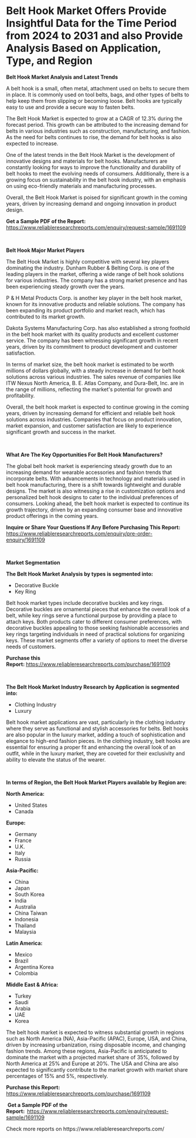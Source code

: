 <p><h1>Belt Hook Market Offers Provide Insightful Data for the Time Period from 2024 to 2031 and also Provide Analysis Based on Application, Type, and Region</h1></p><p><strong>Belt Hook Market Analysis and Latest Trends</strong></p>
<p><p>A belt hook is a small, often metal, attachment used on belts to secure them in place. It is commonly used on tool belts, bags, and other types of belts to help keep them from slipping or becoming loose. Belt hooks are typically easy to use and provide a secure way to fasten belts.</p><p>The Belt Hook Market is expected to grow at a CAGR of 12.3% during the forecast period. This growth can be attributed to the increasing demand for belts in various industries such as construction, manufacturing, and fashion. As the need for belts continues to rise, the demand for belt hooks is also expected to increase.</p><p>One of the latest trends in the Belt Hook Market is the development of innovative designs and materials for belt hooks. Manufacturers are constantly looking for ways to improve the functionality and durability of belt hooks to meet the evolving needs of consumers. Additionally, there is a growing focus on sustainability in the belt hook industry, with an emphasis on using eco-friendly materials and manufacturing processes.</p><p>Overall, the Belt Hook Market is poised for significant growth in the coming years, driven by increasing demand and ongoing innovation in product design.</p></p>
<p><strong>Get a Sample PDF of the Report:&nbsp;</strong> <a href="https://www.reliableresearchreports.com/enquiry/request-sample/1691109">https://www.reliableresearchreports.com/enquiry/request-sample/1691109</a></p>
<p>&nbsp;</p>
<p><strong>Belt Hook Major Market Players</strong></p>
<p><p>The Belt Hook Market is highly competitive with several key players dominating the industry. Dunham Rubber & Belting Corp. is one of the leading players in the market, offering a wide range of belt hook solutions for various industries. The company has a strong market presence and has been experiencing steady growth over the years.</p><p>P & H Metal Products Corp. is another key player in the belt hook market, known for its innovative products and reliable solutions. The company has been expanding its product portfolio and market reach, which has contributed to its market growth.</p><p>Dakota Systems Manufacturing Corp. has also established a strong foothold in the belt hook market with its quality products and excellent customer service. The company has been witnessing significant growth in recent years, driven by its commitment to product development and customer satisfaction.</p><p>In terms of market size, the belt hook market is estimated to be worth millions of dollars globally, with a steady increase in demand for belt hook solutions across various industries. The sales revenue of companies like ITW Nexus North America, B. E. Atlas Company, and Dura-Belt, Inc. are in the range of millions, reflecting the market's potential for growth and profitability.</p><p>Overall, the belt hook market is expected to continue growing in the coming years, driven by increasing demand for efficient and reliable belt hook solutions across industries. Companies that focus on product innovation, market expansion, and customer satisfaction are likely to experience significant growth and success in the market.</p></p>
<p>&nbsp;</p>
<p><strong>What Are The Key Opportunities For Belt Hook Manufacturers?</strong></p>
<p><p>The global belt hook market is experiencing steady growth due to an increasing demand for wearable accessories and fashion trends that incorporate belts. With advancements in technology and materials used in belt hook manufacturing, there is a shift towards lightweight and durable designs. The market is also witnessing a rise in customization options and personalized belt hook designs to cater to the individual preferences of consumers. Looking ahead, the belt hook market is expected to continue its growth trajectory, driven by an expanding consumer base and innovative product offerings in the coming years.</p></p>
<p><strong>Inquire or Share Your Questions If Any Before Purchasing This Report:</strong> <a href="https://www.reliableresearchreports.com/enquiry/pre-order-enquiry/1691109">https://www.reliableresearchreports.com/enquiry/pre-order-enquiry/1691109</a></p>
<p>&nbsp;</p>
<p><strong>Market Segmentation</strong></p>
<p><strong>The Belt Hook Market Analysis by types is segmented into:</strong></p>
<p><ul><li>Decorative Buckle</li><li>Key Ring</li></ul></p>
<p><p>Belt hook market types include decorative buckles and key rings. Decorative buckles are ornamental pieces that enhance the overall look of a belt, while key rings serve a functional purpose by providing a place to attach keys. Both products cater to different consumer preferences, with decorative buckles appealing to those seeking fashionable accessories and key rings targeting individuals in need of practical solutions for organizing keys. These market segments offer a variety of options to meet the diverse needs of customers.</p></p>
<p><strong>Purchase this Report:&nbsp;</strong><a href="https://www.reliableresearchreports.com/purchase/1691109">https://www.reliableresearchreports.com/purchase/1691109</a></p>
<p>&nbsp;</p>
<p><strong>The Belt Hook Market Industry Research by Application is segmented into:</strong></p>
<p><ul><li>Clothing Industry</li><li>Luxury</li></ul></p>
<p><p>Belt hook market applications are vast, particularly in the clothing industry where they serve as functional and stylish accessories for belts. Belt hooks are also popular in the luxury market, adding a touch of sophistication and elegance to high-end fashion pieces. In the clothing industry, belt hooks are essential for ensuring a proper fit and enhancing the overall look of an outfit, while in the luxury market, they are coveted for their exclusivity and ability to elevate the status of the wearer.</p></p>
<p>&nbsp;</p>
<p><strong>In terms of Region, the Belt Hook Market Players available by Region are:</strong></p>
<p>
    <p> <strong> North America: </strong>
        <ul>
            <li>United States</li>
            <li>Canada</li>
        </ul>
        </p> 
    <p> <strong> Europe: </strong>
        <ul>
            <li>Germany</li>
            <li>France</li>
            <li>U.K.</li>
            <li>Italy</li>
            <li>Russia</li>
        </ul>
        </p> 
    <p> <strong> Asia-Pacific: </strong>
        <ul>
            <li>China</li>
            <li>Japan</li>
            <li>South Korea</li>
            <li>India</li>
            <li>Australia</li>
            <li>China Taiwan</li>
            <li>Indonesia</li>
            <li>Thailand</li>
            <li>Malaysia</li>
        </ul>
        </p> 
    <p> <strong> Latin America: </strong>
        <ul>
            <li>Mexico</li>
            <li>Brazil</li>
            <li>Argentina Korea</li>
            <li>Colombia</li>
        </ul>
        </p> 
    <p> <strong> Middle East & Africa: </strong>
        <ul>
            <li>Turkey</li>
            <li>Saudi</li>
            <li>Arabia</li>
            <li>UAE</li>
            <li>Korea</li>
        </ul>
    </p>
    </p>
<p><p>The belt hook market is expected to witness substantial growth in regions such as North America (NA), Asia-Pacific (APAC), Europe, USA, and China, driven by increasing urbanization, rising disposable income, and changing fashion trends. Among these regions, Asia-Pacific is anticipated to dominate the market with a projected market share of 35%, followed by North America at 25% and Europe at 20%. The USA and China are also expected to significantly contribute to the market growth with market share percentages of 15% and 5%, respectively.</p></p>
<p><strong>Purchase this Report: </strong><a href="https://www.reliableresearchreports.com/purchase/1691109">https://www.reliableresearchreports.com/purchase/1691109</a></p>
<p>&nbsp;<strong>Get a Sample PDF of the Report:&nbsp;&nbsp;</strong><a href="https://www.reliableresearchreports.com/enquiry/request-sample/1691109">https://www.reliableresearchreports.com/enquiry/request-sample/1691109</a></p>
<p><strong></strong></p>
<p>Check more reports on https://www.reliableresearchreports.com/</p>